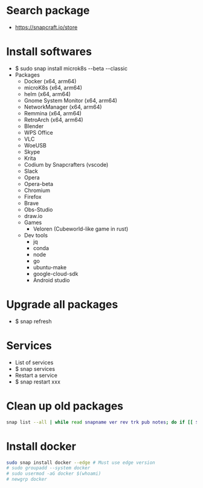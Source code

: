 Search package
======
* https://snapcraft.io/store

Install softwares
=====
* $ sudo snap install microk8s --beta --classic
* Packages
    * Docker (x64, arm64)
    * microK8s (x64, arm64)
    * helm (x64, arm64)
    * Gnome System Monitor (x64, arm64)
    * NetworkManager (x64, arm64)
    * Remmina (x64, arm64)
    * RetroArch (x64, arm64)
    * Blender
    * WPS Office
    * VLC
    * WoeUSB
    * Skype
    * Krita
    * Codium by Snapcrafters (vscode)
    * Slack
    * Opera
    * Opera-beta
    * Chromium
    * Firefox
    * Brave
    * Obs-Studio
    * draw.io
    * Games
        * Veloren (Cubeworld-like game in rust)
    * Dev tools
        * jq
        * conda
        * node
        * go
        * ubuntu-make
        * google-cloud-sdk
        * Android studio


Upgrade all packages
=====
* $ snap refresh

Services
=====
* List of services
* $ snap services
* Restart a service
* $ snap restart xxx

Clean up old packages
=====
```sh
snap list --all | while read snapname ver rev trk pub notes; do if [[ $notes = *disabled* ]]; then sudo snap remove "$snapname" --revision="$rev"; fi; done
```

Install docker
=====
```sh
sudo snap install docker --edge # Must use edge version
# sudo groupadd --system docker
# sudo usermod -aG docker $(whoami)
# newgrp docker
```
